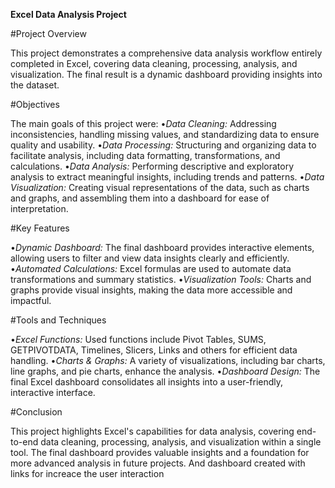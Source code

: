 **Excel Data Analysis Project**

#Project Overview

This project demonstrates a comprehensive data analysis workflow entirely completed in Excel, covering data cleaning, processing, analysis, and visualization. The final result is a dynamic dashboard providing insights into the dataset.

#Objectives

The main goals of this project were:
•_Data Cleaning:_ Addressing inconsistencies, handling missing values, and standardizing data to ensure quality and usability.
•_Data Processing:_ Structuring and organizing data to facilitate analysis, including data formatting, transformations, and calculations.
•_Data Analysis:_ Performing descriptive and exploratory analysis to extract meaningful insights, including trends and patterns.
•_Data Visualization:_ Creating visual representations of the data, such as charts and graphs, and assembling them into a dashboard for ease of interpretation.

#Key Features

•_Dynamic Dashboard:_ The final dashboard provides interactive elements, allowing users to filter and view data insights clearly and efficiently.
•_Automated Calculations:_ Excel formulas are used to automate data transformations and summary statistics.
•_Visualization Tools:_ Charts and graphs provide visual insights, making the data more accessible and impactful.

#Tools and Techniques

•_Excel Functions:_ Used functions include Pivot Tables, SUMS, GETPIVOTDATA, Timelines, Slicers, Links and others for efficient data handling.
•_Charts & Graphs:_ A variety of visualizations, including bar charts, line graphs, and pie charts, enhance the analysis.
•_Dashboard Design:_ The final Excel dashboard consolidates all insights into a user-friendly, interactive interface.

#Conclusion

This project highlights Excel's capabilities for data analysis, covering end-to-end data cleaning, processing, analysis, and visualization within a single tool. The final dashboard provides valuable insights and a foundation for more advanced analysis in future projects. And dashboard created with links for increace the user interaction
